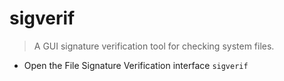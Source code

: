 # sigverif
> A GUI signature verification tool for checking system files.

- Open the File Signature Verification interface
`sigverif`
